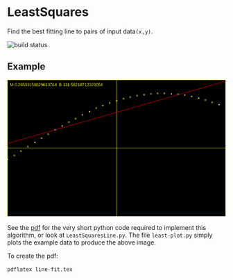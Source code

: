 # LeastSquares

Find the best fitting line to pairs of input data`(x,y)`.

![build status](https://github.com/zettix/LeastSquares/actions/workflows/python-app.yml/badge.svg)

## Example
![example_plot](https://github.com/zettix/LeastSquares/blob/main/plot.png)

See the [pdf](https://github.com/zettix/LeastSquares/blob/main/tex/line-fit.pdf) for the very short python code required to implement
this algorithm, or look at `LeastSquaresLine.py`.   The file
`least-plot.py` simply plots the example data to produce the above image.

To create the pdf:
```
pdflatex line-fit.tex
```
